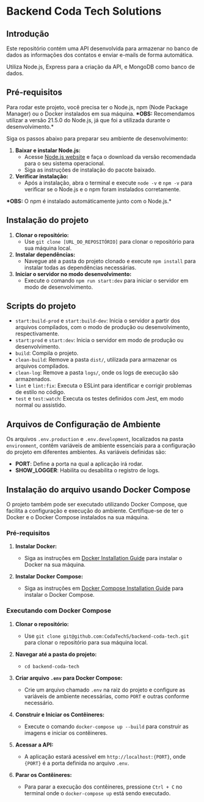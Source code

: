 # Backend Coda Tech Solutions

## Introdução

Este repositório contém uma API desenvolvida para armazenar no banco de dados as informações dos contatos e enviar e-mails de forma automática.

Utiliza Node.js, Express para a criação da API, e MongoDB como banco de dados.

## Pré-requisitos

Para rodar este projeto, você precisa ter o Node.js, npm (Node Package Manager) ou o Docker instalados em sua máquina.
**\*OBS:** Recomendamos utilizar a versão 21.5.0 do Node.js, já que foi a utilizada durante o desenvolvimento.\*

Siga os passos abaixo para preparar seu ambiente de desenvolvimento:

1. **Baixar e instalar Node.js:**
    - Acesse [Node.js website](https://nodejs.org/) e faça o download da versão recomendada para o seu sistema operacional.
    - Siga as instruções de instalação do pacote baixado.
2. **Verificar instalação:**
    - Após a instalação, abra o terminal e execute `node -v` e `npm -v` para verificar se o Node.js e o npm foram instalados corretamente.

**\*OBS:** O npm é instalado automáticamente junto com o Node.js.\*

## Instalação do projeto 

1. **Clonar o repositório:**
    - Use `git clone [URL_DO_REPOSITÓRIO]` para clonar o repositório para sua máquina local.
2. **Instalar dependências:**
    - Navegue até a pasta do projeto clonado e execute `npm install` para instalar todas as dependências necessárias.
3. **Iniciar o servidor no modo desenvolvimento:**
    - Execute o comando `npm run start:dev` para iniciar o servidor em modo de desenvolvimento.

## Scripts do projeto

-   `start:build-prod` e `start:build-dev`: Inicia o servidor a partir dos arquivos compilados, com o modo de produção ou desenvolvimento, respectivamente.
-   `start:prod` e `start:dev`: Inicia o servidor em modo de produção ou desenvolvimento.
-   `build`: Compila o projeto.
-   `clean-build`: Remove a pasta `dist/`, utilizada para armazenar os arquivos compilados.
-   `clean-log`: Remove a pasta `logs/`, onde os logs de execução são armazenados.
-   `lint` e `lint:fix`: Executa o ESLint para identificar e corrigir problemas de estilo no código.
-   `test` e `test:watch`: Executa os testes definidos com Jest, em modo normal ou assistido.

## Arquivos de Configuração de Ambiente

Os arquivos `.env.production` e `.env.development`, localizados na pasta `environment`, contêm variáveis de ambiente essenciais para a configuração do projeto em diferentes ambientes. As variáveis definidas são:

-   **PORT**: Define a porta na qual a aplicação irá rodar.
-   **SHOW_LOGGER**: Habilita ou desabilita o registro de logs.

## Instalação do arquivo usando Docker Compose

O projeto também pode ser executado utilizando Docker Compose, que facilita a configuração e execução do ambiente. Certifique-se de ter o Docker e o Docker Compose instalados na sua máquina.

### Pré-requisitos

1. **Instalar Docker:**
   - Siga as instruções em [Docker Installation Guide](https://docs.docker.com/get-docker/) para instalar o Docker na sua máquina.

2. **Instalar Docker Compose:**
   - Siga as instruções em [Docker Compose Installation Guide](https://docs.docker.com/compose/install/) para instalar o Docker Compose.

### Executando com Docker Compose

1. **Clonar o repositório:**
   - Use `git clone git@github.com:CodaTechS/backend-coda-tech.git` para clonar o repositório para sua máquina local.

2. **Navegar até a pasta do projeto:**
   - `cd backend-coda-tech`

3. **Criar arquivo `.env` para Docker Compose:**
   - Crie um arquivo chamado `.env` na raiz do projeto e configure as variáveis de ambiente necessárias, como `PORT` e outras conforme necessário.

4. **Construir e Iniciar os Contêineres:**
   - Execute o comando `docker-compose up --build` para construir as imagens e iniciar os contêineres.

5. **Acessar a API:**
   - A aplicação estará acessível em `http://localhost:{PORT}`, onde `{PORT}` é a porta definida no arquivo `.env`.

6. **Parar os Contêineres:**
   - Para parar a execução dos contêineres, pressione `Ctrl + C` no terminal onde o `docker-compose up` está sendo executado.